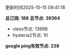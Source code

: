 更新时间2025-10-15 09:41:18

**总订阅: 188**
**总节点: 39364**
- vless节点: 13698
- hysteria2节点: 10

**google ping有效节点: 238**
